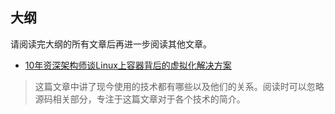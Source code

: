 ## 大纲
请阅读完大纲的所有文章后再进一步阅读其他文章。

- [10年资深架构师谈Linux上容器背后的虚拟化解决方案](https://dbaplus.cn/news-72-526-1.html)
> 这篇文章中讲了现今使用的技术都有哪些以及他们的关系。阅读时可以忽略源码相关部分，专注于这篇文章对于各个技术的简介。
